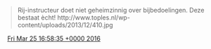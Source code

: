> Rij\-instructeur doet niet geheimzinnig over bijbedoelingen\. Deze bestaat ècht\! http://www\.toples\.nl/wp\-content/uploads/2013/12/410\.jpg

<img src="../../media/tweet.ico" width="12" /> [Fri Mar 25 16:58:35 +0000 2016](https://twitter.com/DromerDenker/status/713409757718179841)
